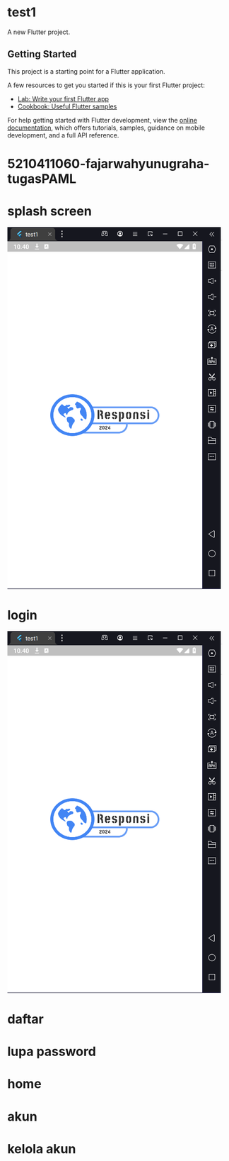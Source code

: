  # test1

A new Flutter project.

## Getting Started

This project is a starting point for a Flutter application.

A few resources to get you started if this is your first Flutter project:

- [Lab: Write your first Flutter app](https://docs.flutter.dev/get-started/codelab)
- [Cookbook: Useful Flutter samples](https://docs.flutter.dev/cookbook)

For help getting started with Flutter development, view the
[online documentation](https://docs.flutter.dev/), which offers tutorials,
samples, guidance on mobile development, and a full API reference.
# 5210411060-fajarwahyunugraha-tugasPAML

# splash screen
![alt text](https://github.com/Valorun24/5210411060-fajarwahyunugraha-tugasPAML/blob/main/assets/images/splash_screen.png?raw=true)

# login
![alt text](https://github.com/Valorun24/5210411060-fajarwahyunugraha-tugasPAML/blob/main/assets/images/splash_screen.png?raw=true)

# daftar
# lupa password
# home
# akun
# kelola akun

